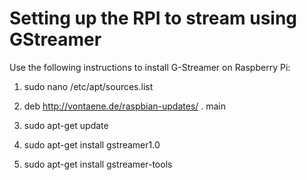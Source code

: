 # Setting up the RPI to stream using GStreamer

Use the following instructions to install G-Streamer on Raspberry Pi:

  1) sudo nano /etc/apt/sources.list

  2) deb http://vontaene.de/raspbian-updates/ . main

  3) sudo apt-get update 

  4) sudo apt-get install gstreamer1.0

  5) sudo apt-get install gstreamer-tools


